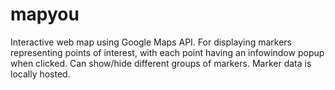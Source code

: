 # mapyou
Interactive web map using Google Maps API. For displaying markers representing points of interest, with each point having an infowindow popup when clicked. Can show/hide different groups of markers. Marker data is locally hosted. 
